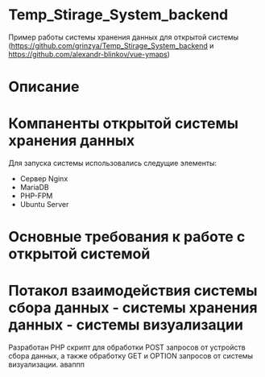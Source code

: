 # Temp_Stirage_System_backend
Пример работы системы хранения данных для открытой системы (https://github.com/grinzya/Temp_Stirage_System_backend и https://github.com/alexandr-blinkov/vue-ymaps)
# Описание
# Компаненты открытой системы хранения данных
Для запуска системы использовались следущие элементы:
* Сервер Nginx
* MariaDB
* PHP-FPM
* Ubuntu Server
# Основные требования к работе с открытой системой
# Потакол взаимодействия системы сбора данных - системы хранения данных - системы визуализации
Разработан PHP скрипт для обработки POST запросов от устройств сбора данных, а также обработку GET и OPTION запросов от системы визуализации.
аваппп
